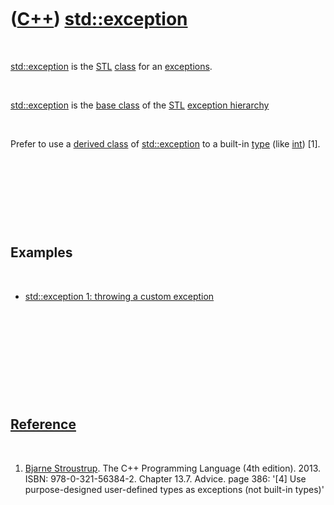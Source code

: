 



 

 

 

 

 

([C++](Cpp.md)) [std::exception](CppStdException.md)
======================================================

 

[std::exception](CppStdException.md) is the [STL](CppStl.md)
[class](CppClass.md) for an [exceptions](CppException.md).

 

[std::exception](CppStdException.md) is the [base
class](CppBaseClass.md) of the [STL](CppStl.md) [exception
hierarchy](CppExceptionHierarchy.md)

 

Prefer to use a [derived class](CppDerivedClass.md) of
[std::exception](CppStdException.md) to a built-in
[type](CppDataType.md) (like [int](CppInt.md)) \[1\].

 

 

 

 

Examples
--------

 

-   [std::exception 1: throwing a custom
    exception](CppStdExceptionExample1.md)

 

 

 

 

 

[Reference](CppReferences.md)
------------------------------

 

1.  [Bjarne Stroustrup](CppBjarneStroustrup.md). The C++ Programming
    Language (4th edition). 2013. ISBN: 978-0-321-56384-2. Chapter 13.7.
    Advice. page 386: '\[4\] Use purpose-designed user-defined types as
    exceptions (not built-in types)'

 

 

 

 

 





 




